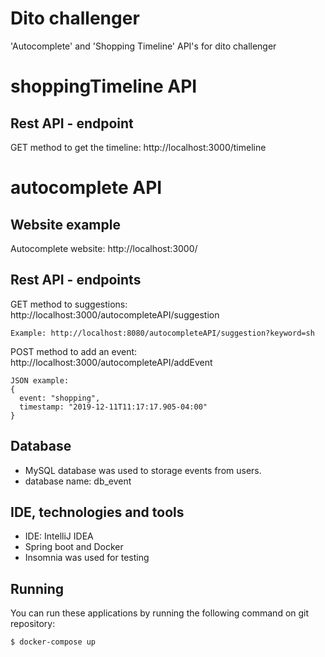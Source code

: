 # Dito challenger
'Autocomplete' and 'Shopping Timeline' API's for dito challenger


# shoppingTimeline API
## Rest API - endpoint
  GET method to get the timeline: http://localhost:3000/timeline
 
 
# autocomplete API
## Website example
Autocomplete website: http://localhost:3000/

## Rest API - endpoints
  GET method to suggestions: http://localhost:3000/autocompleteAPI/suggestion
  
    Example: http://localhost:8080/autocompleteAPI/suggestion?keyword=sh
    
  POST method to add an event: http://localhost:3000/autocompleteAPI/addEvent
  
    JSON example:
    { 
      event: "shopping",
      timestamp: "2019-12-11T11:17:17.905-04:00"
    }

## Database
  - MySQL database was used to storage events from users.
  - database name: db_event
  

## IDE, technologies and tools                  
  - IDE: IntelliJ IDEA
  - Spring boot and Docker
  - Insomnia was used for testing
  
## Running
  You can run these applications by running the following command on git repository:
  
    $ docker-compose up
 
